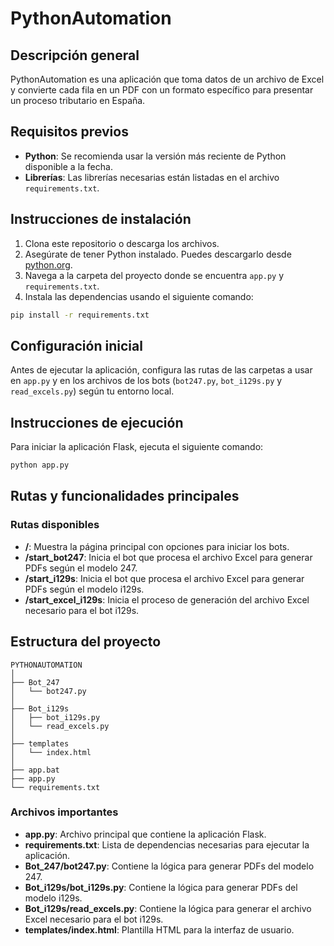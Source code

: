 # PythonAutomation

## Descripción general
PythonAutomation es una aplicación que toma datos de un archivo de Excel y convierte cada fila en un PDF con un formato específico para presentar un proceso tributario en España.

## Requisitos previos
- **Python**: Se recomienda usar la versión más reciente de Python disponible a la fecha.
- **Librerías**: Las librerías necesarias están listadas en el archivo `requirements.txt`.

## Instrucciones de instalación
1. Clona este repositorio o descarga los archivos.
2. Asegúrate de tener Python instalado. Puedes descargarlo desde [python.org](https://www.python.org/).
3. Navega a la carpeta del proyecto donde se encuentra `app.py` y `requirements.txt`.
4. Instala las dependencias usando el siguiente comando:
```bash
pip install -r requirements.txt
```

## Configuración inicial
Antes de ejecutar la aplicación, configura las rutas de las carpetas a usar en `app.py` y en los archivos de los bots (`bot247.py`, `bot_i129s.py` y `read_excels.py`) según tu entorno local.

## Instrucciones de ejecución
Para iniciar la aplicación Flask, ejecuta el siguiente comando:
```bash
python app.py
```

## Rutas y funcionalidades principales
### Rutas disponibles
- **/**: Muestra la página principal con opciones para iniciar los bots.
- **/start_bot247**: Inicia el bot que procesa el archivo Excel para generar PDFs según el modelo 247.
- **/start_i129s**: Inicia el bot que procesa el archivo Excel para generar PDFs según el modelo i129s.
- **/start_excel_i129s**: Inicia el proceso de generación del archivo Excel necesario para el bot i129s.

## Estructura del proyecto
```
PYTHONAUTOMATION
│
├── Bot_247
│   └── bot247.py
│
├── Bot_i129s
│   ├── bot_i129s.py
│   └── read_excels.py
│
├── templates
│   └── index.html
│
├── app.bat
├── app.py
└── requirements.txt
```

### Archivos importantes
- **app.py**: Archivo principal que contiene la aplicación Flask.
- **requirements.txt**: Lista de dependencias necesarias para ejecutar la aplicación.
- **Bot_247/bot247.py**: Contiene la lógica para generar PDFs del modelo 247.
- **Bot_i129s/bot_i129s.py**: Contiene la lógica para generar PDFs del modelo i129s.
- **Bot_i129s/read_excels.py**: Contiene la lógica para generar el archivo Excel necesario para el bot i129s.
- **templates/index.html**: Plantilla HTML para la interfaz de usuario.